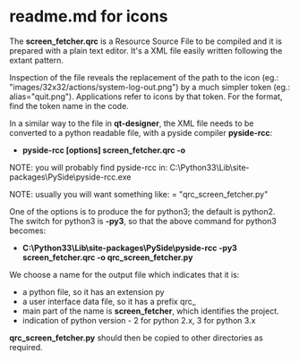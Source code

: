 readme.md for **icons**
==========================

The **screen_fetcher.qrc** is a Resource Source File to be compiled and it is prepared with a plain text editor.
It's a XML file easily written following the extant pattern.

Inspection of the file reveals the replacement of the path to the icon (eg.: "images/32x32/actions/system-log-out.png")
by a much simpler token (eg.: alias="quit.png"). 
Applications refer to icons by that token. For the format, find the token name in the code.

In a similar way to the file in **qt-designer**, the XML file needs to be converted to a python readable file, 
with a pyside compiler **pyside-rcc**:

* **pyside-rcc [options] screen_fetcher.qrc -o <output file>**

NOTE: you will probably find pyside-rcc in: C:\Python33\Lib\site-packages\PySide\pyside-rcc.exe

NOTE: usually you will want something like: <output file> = "qrc_screen_fetcher.py"

One of the options is to produce the <output file> for python3; the default is python2.
The switch for python3  is **-py3**, so that the above command for python3 becomes:

* **C:\Python33\Lib\site-packages\PySide\pyside-rcc -py3 screen_fetcher.qrc -o qrc_screen_fetcher.py**

We choose a name for the output file which indicates that it is:
* a python file, so it has an extension py
* a user interface data file, so it has a prefix qrc_
* main part of the name is **screen_fetcher**, which identifies the project.
* indication of python version - 2 for python 2.x, 3 for python 3.x

**qrc_screen_fetcher.py** should then be copied to other directories as required.


